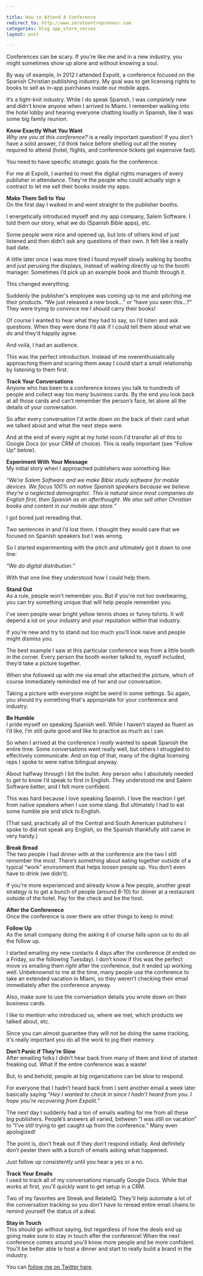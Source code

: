 ```yaml
---

title: How to Attend A Conference
redirect_to: http://www.zerotoentrepreneur.com
categories: blog app_store_series
layout: post

---
```


Conferences can be scary. If you're like me and in a new industry, you might sometimes show up alone and without knowing a soul.

By way of example, in 2012 I attended Expolit, a conference focused on the Spanish Christian publishing industry. My goal was to get licensing rights to books to sell as in-app purchases inside our mobile apps.

It’s a tight-knit industry. While I do speak Spanish, I was *completely* new and didn't know anyone when I arrived to Miami. I remember walking into the hotel lobby and hearing everyone chatting loudly in Spanish, like it was some big family reunion. 

**Know Exactly What You Want**  
*Why are you at this conference?* is a really important question! If you don't have a solid answer, I'd think twice before shelling out all the money required to attend (hotel, flights, and conference tickets get expensive fast).

You need to have specific strategic goals for the conference.

For me at Expolit, I wanted to meet the digital rights managers of every publisher in attendance. They're the people who could actually sign a contract to let me sell their books inside my apps. 

**Make Them Sell to *You***  
On the first day I walked in and went straight to the publisher booths.

I energetically introduced myself and my app company, Salem Software. I told them our story, what we do (Spanish Bible apps), etc. 

Some people were nice and opened up, but lots of others kind of just listened and then didn’t ask any questions of their own. It felt like a really bad date.

A little later once I was more tired I found myself slowly walking by booths and just perusing the displays, instead of walking directly up to the booth manager. Sometimes I’d pick up an example book and thumb through it.

This changed everything.

Suddenly the publisher's employee was coming up to me and pitching me *their* products. “We just released a new book…” or “have you seen this…?” They were trying to convince me I should carry their books!

Of course I wanted to hear what they had to say, so I’d listen and ask questions. When they were done I’d ask if I could tell them about what we do and they’d happily agree. 

And voilá, I had an audience.

This was the perfect introduction. Instead of me overenthusiatically approaching them and scaring them away I could start a small relationship by listening to them first.

**Track Your Conversations**  
Anyone who has been to a conference knows you talk to hundreds of people and collect way too many business cards. By the end you look back at all those cards and can’t remember the person’s face, let alone all the details of your conversation.

So after every conversation I'd write down on the back of their card what we talked about and what the next steps were.

And at the end of every night at my hotel room I'd transfer all of this to Google Docs (or your CRM of choice). This is really important (see "Follow Up" below).

**Experiment With Your Message**  
My initial story when I approached publishers was something like:

 _“We’re Salem Software and we make Bible study software for mobile devices. We focus 100% on native Spanish speakers because we believe they’re a neglected demographic. This is natural since most companies do English first, then Spanish as an afterthought. We also sell other Christian books and content in our mobile app store.”_

I got bored just rereading that.

Two sentences in and I’d lost them. I thought they would care that we focused on Spanish speakers but I was wrong.

So I started experimenting with the pitch and ultimately got it down to one line:

_“We do digital distribution.”_

With that one line they understood how I could help them.

**Stand Out**  
As a rule, people won't remember you. But if you're not too overbearing, you can try something unique that will help people remember you.

I've seen people wear bright yellow tennis shoes or funny tshirts. It will depend a lot on your industry and your reputation within that industry.

If you’re new and try to stand out _too_ much you’ll look naive and people might dismiss you.

The best example I saw at this particular conference was from a little booth in the corner. Every person the booth worker talked to, myself included, they’d take a picture together.

When she followed up with me via email she attached the picture, which of course immediately reminded me of her and our conversation.

Taking a picture with everyone might be weird in some settings. So again, you should try something that's appropriate for your conference and industry.

**Be Humble**  
I pride myself on speaking Spanish well. While I haven’t stayed as fluent as I’d like, I’m still quite good and like to practice as much as I can.

So when I arrived at the conference I _really_ wanted to speak Spanish the entire time. Some conversations went really well, but others I struggled to effectively communicate. And on top of that, many of the digital licensing reps I spoke to were native bilingual anyway.

About halfway through I bit the bullet. Any person who I absolutely needed to get to know I’d speak to first in English. They understood me and Salem Software better, and I felt more confident.

This was hard because I love speaking Spanish. I love the reaction I get from native speakers when I use some slang. But ultimately I had to eat some humble pie and stick to English.

(That said, practically all of the Central and South American publishers I spoke to did not speak any English, so the Spanish thankfully still came in very handy.)

**Break Bread**  
The two people I had dinner with at the conference are the two I still remember the most. There’s something about eating together outside of a typical “work” environment that helps loosen people up. You don’t even have to drink (we didn’t).

If you're more experienced and already know a few people, another great strategy is to get a bunch of people (around 8-10) for dinner at a restaurant outside of the hotel. Pay for the check and be the host.

**After the Conferenece**  
Once the conference is over there are other things to keep in mind:

**Follow Up**  
As the small company doing the asking it of course falls upon us to do all the follow up.

I started emailing my new contacts 4 days after the conference (it ended on a Friday, so the following Tuesday). I don’t know if this was the perfect move vs emailing them _right_ after the conference, but it ended up working well. Unbeknownst to me at the time, many people use the conference to take an extended vacation in Miami, so they weren't checking their email immediately after the conference anyway.

Also, make sure to use the conversation details you wrote down on their business cards.

I like to mention who introduced us, where we met, which products we talked about, etc.

Since you can almost guarantee they will _not_ be doing the same tracking, it's really important you do all the work to jog their memory.

**Don’t Panic if They’re Slow**  
After emailing folks I didn’t hear back from many of them and kind of started freaking out. What if the entire conference was a waste!

But, lo and behold, people at big organizations can be slow to respond.

For everyone that I hadn’t heard back from I sent another email a week later basically saying _“Hey I wanted to check in since I hadn’t heard from you. I hope you’re recovering from Expolit.”_

The next day I suddenly had a ton of emails waiting for me from all these big publishers. People’s answers all varied, between “I was still on vacation” to “I’ve still trying to get caught up from the conference.” Many even apologized!

The point is, don’t freak out if they don’t respond initially. And definitely don’t pester them with a bunch of emails asking what happened. 

Just follow up consistently until you hear a yes or a no.

**Track Your Emails**  
I used to track all of my conversations manually Google Docs. While that works at first, you'll quickly want to get setup in a CRM.

Two of my favorites are Streak and RelateIQ. They'll help automate a lot of the conversation tracking so you don't have to reread entire email chains to remind yourself the status of a deal.

**Stay in Touch**  
This should go without saying, but regardless of how the deals end up going make sure to stay in touch after the conference! When the next conference comes around you'll know more people and be more confident. You'll be better able to host a dinner and start to really build a brand in the industry.

You can [follow me on Twitter here][3].


   [3]: https://twitter.com/TrevMcKendrick

  
